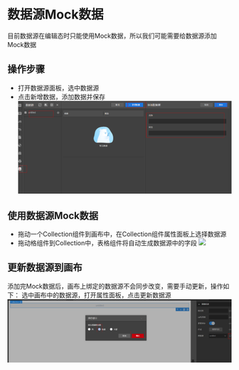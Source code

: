 # 数据源Mock数据

目前数据源在编辑态时只能使用Mock数据，所以我们可能需要给数据源添加Mock数据

## 操作步骤

- 打开数据源面板，选中数据源
- 点击新增数据，添加数据并保存
![](./imgs/dataSource5.png)

## 使用数据源Mock数据

- 拖动一个Collection组件到画布中，在Collection组件属性面板上选择数据源
- 拖动格组件到Collection中，表格组件将自动生成数据源中的字段
![](not-found/dataSource6.png)

## 更新数据源到画布

添加完Mock数据后，画布上绑定的数据源不会同步改变，需要手动更新，操作如下：
选中画布中的数据源，打开属性面板，点击更新数据源
![](./imgs/dataSource7.png)
